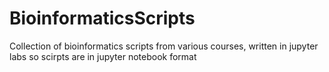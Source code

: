 # BioinformaticsScripts
 Collection of bioinformatics scripts from various courses, written in jupyter labs so scirpts are in jupyter notebook format

